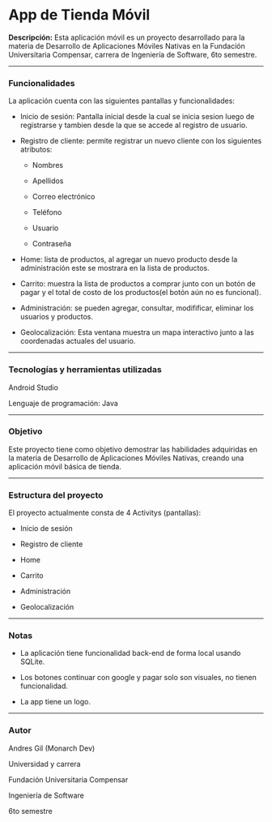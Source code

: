 <h1>App de Tienda Móvil</h1>

__Descripción:__
Esta aplicación móvil es un proyecto desarrollado para la materia de Desarrollo de Aplicaciones Móviles Nativas en la Fundación Universitaria Compensar, carrera de Ingeniería de Software, 6to semestre.

__________________________________
<h3>Funcionalidades</h3>

La aplicación cuenta con las siguientes pantallas y funcionalidades:

- Inicio de sesión: Pantalla inicial desde la cual se inicia sesion luego de registrarse y tambien desde la que se accede al registro de usuario.

- Registro de cliente: permite registrar un nuevo cliente con los siguientes atributos:

  - Nombres

  - Apellidos

  - Correo electrónico
 
  - Teléfono
  
  - Usuario
  
  - Contraseña

- Home: lista de productos, al agregar un nuevo producto desde la administración este se mostrara en la lista de productos.

- Carrito: muestra la lista de productos a comprar junto con un botón de pagar y el total de costo de los productos(el botón aún no es funcional).
  
- Administración: se pueden agregar, consultar, modifificar, eliminar los usuarios y productos.

- Geolocalización: Esta ventana muestra un mapa interactivo junto a las coordenadas actuales del usuario.

__________________________________
<h3>Tecnologías y herramientas utilizadas</h3>

Android Studio

Lenguaje de programación: Java

__________________________________
<h3>Objetivo</h3>

Este proyecto tiene como objetivo demostrar las habilidades adquiridas en la materia de Desarrollo de Aplicaciones Móviles Nativas, creando una aplicación móvil básica de tienda.

__________________________________
<h3>Estructura del proyecto</h3>

El proyecto actualmente consta de 4 Activitys (pantallas):

- Inicio de sesión

- Registro de cliente

- Home

- Carrito

- Administración

- Geolocalización

__________________________________
<h3>Notas</h3>

- La aplicación tiene funcionalidad back-end de forma local usando SQLite.

- Los botones continuar con google y pagar solo son visuales, no tienen funcionalidad.

- La app tiene un logo.

__________________________________
<h3>Autor</h3>

Andres Gil (Monarch Dev)

Universidad y carrera

Fundación Universitaria Compensar

Ingeniería de Software

6to semestre
